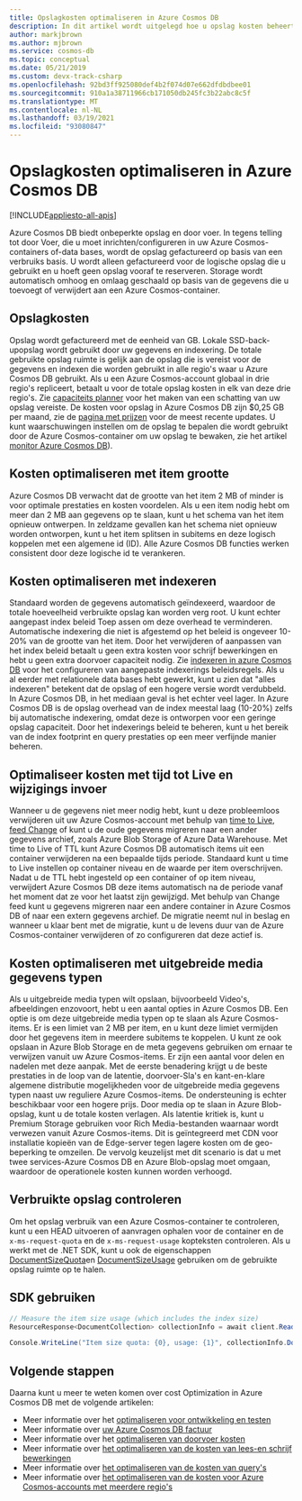 ```yaml
---
title: Opslagkosten optimaliseren in Azure Cosmos DB
description: In dit artikel wordt uitgelegd hoe u opslag kosten beheert voor de gegevens die zijn opgeslagen in Azure Cosmos DB
author: markjbrown
ms.author: mjbrown
ms.service: cosmos-db
ms.topic: conceptual
ms.date: 05/21/2019
ms.custom: devx-track-csharp
ms.openlocfilehash: 92bd3ff925080def4b2f074d07e662dfdbdbee01
ms.sourcegitcommit: 910a1a38711966cb171050db245fc3b22abc8c5f
ms.translationtype: MT
ms.contentlocale: nl-NL
ms.lasthandoff: 03/19/2021
ms.locfileid: "93080847"
---
```

# <a name="optimize-storage-cost-in-azure-cosmos-db"></a>Opslagkosten optimaliseren in Azure Cosmos DB
[!INCLUDE[appliesto-all-apis](includes/appliesto-all-apis.md)]

Azure Cosmos DB biedt onbeperkte opslag en door voer. In tegens telling tot door Voer, die u moet inrichten/configureren in uw Azure Cosmos-containers of-data bases, wordt de opslag gefactureerd op basis van een verbruiks basis. U wordt alleen gefactureerd voor de logische opslag die u gebruikt en u hoeft geen opslag vooraf te reserveren. Storage wordt automatisch omhoog en omlaag geschaald op basis van de gegevens die u toevoegt of verwijdert aan een Azure Cosmos-container.

## <a name="storage-cost"></a>Opslagkosten

Opslag wordt gefactureerd met de eenheid van GB. Lokale SSD-back-upopslag wordt gebruikt door uw gegevens en indexering. De totale gebruikte opslag ruimte is gelijk aan de opslag die is vereist voor de gegevens en indexen die worden gebruikt in alle regio's waar u Azure Cosmos DB gebruikt. Als u een Azure Cosmos-account globaal in drie regio's repliceert, betaalt u voor de totale opslag kosten in elk van deze drie regio's. Zie [capaciteits planner](https://www.documentdb.com/capacityplanner) voor het maken van een schatting van uw opslag vereiste. De kosten voor opslag in Azure Cosmos DB zijn $0,25 GB per maand, zie de [pagina met prijzen](https://azure.microsoft.com/pricing/details/cosmos-db/) voor de meest recente updates. U kunt waarschuwingen instellen om de opslag te bepalen die wordt gebruikt door de Azure Cosmos-container om uw opslag te bewaken, zie het artikel [monitor Azure Cosmos DB](./monitor-cosmos-db.md)).

## <a name="optimize-cost-with-item-size"></a>Kosten optimaliseren met item grootte

Azure Cosmos DB verwacht dat de grootte van het item 2 MB of minder is voor optimale prestaties en kosten voordelen. Als u een item nodig hebt om meer dan 2 MB aan gegevens op te slaan, kunt u het schema van het item opnieuw ontwerpen. In zeldzame gevallen kan het schema niet opnieuw worden ontworpen, kunt u het item splitsen in subitems en deze logisch koppelen met een algemene id (ID). Alle Azure Cosmos DB functies werken consistent door deze logische id te verankeren.

## <a name="optimize-cost-with-indexing"></a>Kosten optimaliseren met indexeren

Standaard worden de gegevens automatisch geïndexeerd, waardoor de totale hoeveelheid verbruikte opslag kan worden verg root. U kunt echter aangepast index beleid Toep assen om deze overhead te verminderen. Automatische indexering die niet is afgestemd op het beleid is ongeveer 10-20% van de grootte van het item. Door het verwijderen of aanpassen van het index beleid betaalt u geen extra kosten voor schrijf bewerkingen en hebt u geen extra doorvoer capaciteit nodig. Zie [indexeren in azure Cosmos DB](index-policy.md) voor het configureren van aangepaste indexerings beleidsregels. Als u al eerder met relationele data bases hebt gewerkt, kunt u zien dat "alles indexeren" betekent dat de opslag of een hogere versie wordt verdubbeld. In Azure Cosmos DB, in het mediaan geval is het echter veel lager. In Azure Cosmos DB is de opslag overhead van de index meestal laag (10-20%) zelfs bij automatische indexering, omdat deze is ontworpen voor een geringe opslag capaciteit. Door het indexerings beleid te beheren, kunt u het bereik van de index footprint en query prestaties op een meer verfijnde manier beheren.

## <a name="optimize-cost-with-time-to-live-and-change-feed"></a>Optimaliseer kosten met tijd tot Live en wijzigings invoer

Wanneer u de gegevens niet meer nodig hebt, kunt u deze probleemloos verwijderen uit uw Azure Cosmos-account met behulp van [time to Live](time-to-live.md), [feed Change](change-feed.md) of kunt u de oude gegevens migreren naar een ander gegevens archief, zoals Azure Blob Storage of Azure Data Warehouse. Met time to Live of TTL kunt Azure Cosmos DB automatisch items uit een container verwijderen na een bepaalde tijds periode. Standaard kunt u time to Live instellen op container niveau en de waarde per item overschrijven. Nadat u de TTL hebt ingesteld op een container of op item niveau, verwijdert Azure Cosmos DB deze items automatisch na de periode vanaf het moment dat ze voor het laatst zijn gewijzigd. Met behulp van Change feed kunt u gegevens migreren naar een andere container in Azure Cosmos DB of naar een extern gegevens archief. De migratie neemt nul in beslag en wanneer u klaar bent met de migratie, kunt u de levens duur van de Azure Cosmos-container verwijderen of zo configureren dat deze actief is.

## <a name="optimize-cost-with-rich-media-data-types"></a>Kosten optimaliseren met uitgebreide media gegevens typen 

Als u uitgebreide media typen wilt opslaan, bijvoorbeeld Video's, afbeeldingen enzovoort, hebt u een aantal opties in Azure Cosmos DB. Een optie is om deze uitgebreide media typen op te slaan als Azure Cosmos-items. Er is een limiet van 2 MB per item, en u kunt deze limiet vermijden door het gegevens item in meerdere subitems te koppelen. U kunt ze ook opslaan in Azure Blob Storage en de meta gegevens gebruiken om ernaar te verwijzen vanuit uw Azure Cosmos-items. Er zijn een aantal voor delen en nadelen met deze aanpak. Met de eerste benadering krijgt u de beste prestaties in de loop van de latentie, doorvoer-Sla's en kant-en-klare algemene distributie mogelijkheden voor de uitgebreide media gegevens typen naast uw reguliere Azure Cosmos-items. De ondersteuning is echter beschikbaar voor een hogere prijs. Door media op te slaan in Azure Blob-opslag, kunt u de totale kosten verlagen. Als latentie kritiek is, kunt u Premium Storage gebruiken voor Rich Media-bestanden waarnaar wordt verwezen vanuit Azure Cosmos-items. Dit is geïntegreerd met CDN voor installatie kopieën van de Edge-server tegen lagere kosten om de geo-beperking te omzeilen. De vervolg keuzelijst met dit scenario is dat u met twee services-Azure Cosmos DB en Azure Blob-opslag moet omgaan, waardoor de operationele kosten kunnen worden verhoogd. 

## <a name="check-storage-consumed"></a>Verbruikte opslag controleren

Om het opslag verbruik van een Azure Cosmos-container te controleren, kunt u een HEAD uitvoeren of aanvragen ophalen voor de container en de `x-ms-request-quota` en de `x-ms-request-usage` kopteksten controleren. Als u werkt met de .NET SDK, kunt u ook de eigenschappen [DocumentSizeQuota](/previous-versions/azure/dn850325(v%3Dazure.100))en [DocumentSizeUsage](/previous-versions/azure/dn850324(v=azure.100)) gebruiken om de gebruikte opslag ruimte op te halen.

## <a name="using-sdk"></a>SDK gebruiken

```csharp
// Measure the item size usage (which includes the index size)
ResourceResponse<DocumentCollection> collectionInfo = await client.ReadDocumentCollectionAsync(UriFactory.CreateDocumentCollectionUri("db", "coll"));   

Console.WriteLine("Item size quota: {0}, usage: {1}", collectionInfo.DocumentQuota, collectionInfo.DocumentUsage);
```

## <a name="next-steps"></a>Volgende stappen

Daarna kunt u meer te weten komen over cost Optimization in Azure Cosmos DB met de volgende artikelen:

* Meer informatie over het [optimaliseren voor ontwikkeling en testen](optimize-dev-test.md)
* Meer informatie over [uw Azure Cosmos DB factuur](understand-your-bill.md)
* Meer informatie over het [optimaliseren van doorvoer kosten](optimize-cost-throughput.md)
* Meer informatie over [het optimaliseren van de kosten van lees-en schrijf bewerkingen](optimize-cost-reads-writes.md)
* Meer informatie over [het optimaliseren van de kosten van query's](./optimize-cost-reads-writes.md)
* Meer informatie over [het optimaliseren van de kosten voor Azure Cosmos-accounts met meerdere regio's](optimize-cost-regions.md)

